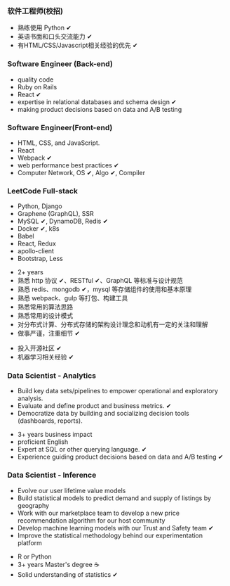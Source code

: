 ### 软件工程师(校招)
* 熟练使用 Python ✔
* 英语书面和口头交流能力 ✔
* 有HTML/CSS/Javascript相关经验的优先 ✔

### Software Engineer (Back-end)
* quality code 
* Ruby on Rails
* React ✔
* expertise in relational databases and schema design ✔
* making product decisions based on data and A/B testing

### Software Engineer(Front-end)
* HTML, CSS, and JavaScript.
* React
* Webpack ✔
* web performance best practices ✔
* Computer Network, OS ✔, Algo ✔, Compiler

### LeetCode Full-stack
- Python, Django
- Graphene (GraphQL), SSR
- MySQL ✔, DynamoDB, Redis ✔
- Docker ✔, k8s
- Babel
- React, Redux
- apollo-client
- Bootstrap, Less
* 2+ years
* 熟悉 http 协议 ✔、RESTful ✔、GraphQL 等标准与设计规范
* 熟悉 redis、mongodb ✔，mysql 等存储组件的使用和基本原理
* 熟悉 webpack、gulp 等打包、构建工具
* 熟悉常用的算法思路
* 熟悉常用的设计模式
* 对分布式计算、分布式存储的架构设计理念和动机有一定的关注和理解
* 做事严谨，注重细节 ✔
+ 投入开源社区 ✔
+ 机器学习相关经验 ✔

### Data Scientist - Analytics
* Build key data sets/pipelines to empower operational and exploratory analysis.
* Evaluate and define product and business metrics. ✔
* Democratize data by building and socializing decision tools (dashboards, reports).
- 3+ years business impact
- proficient English
- Expert at SQL or other querying language. ✔
- Experience guiding product decisions based on data and A/B testing ✔

### Data Scientist - Inference
* Evolve our user lifetime value models
* Build statistical models to predict demand and supply of listings by geography
* Work with our marketplace team to develop a new price recommendation algorithm for our host community
* Develop machine learning models with our Trust and Safety team ✔
* Improve the statistical methodology behind our experimentation platform
- R or Python
- 3+ years Master's degree ☕️
- Solid understanding of statistics ✔
